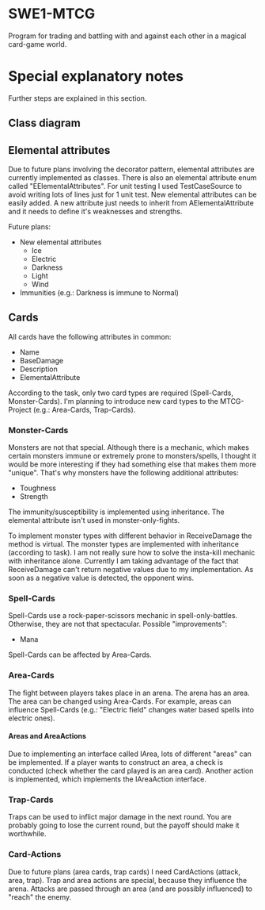 # SWE1-MTCG

Program for trading and battling with and against each other in a magical card-game world.

# Special explanatory notes

Further steps are explained in this section.

## Class diagram



## Elemental attributes

Due to future plans involving the decorator pattern, elemental attributes are currently implemented as classes. There is also an elemental attribute enum called "EElementalAttributes". For unit testing I used TestCaseSource to avoid writing lots of lines just for 1 unit test. New elemental attributes can be easily added. A new attribute just needs to inherit from AElementalAttribute and it needs to define it's weaknesses and strengths.

Future plans:
* New elemental attributes
	* Ice
	* Electric
	* Darkness
	* Light
	* Wind
* Immunities (e.g.: Darkness is immune to Normal)

## Cards

All cards have the following attributes in common:

* Name
* BaseDamage
* Description
* ElementalAttribute

According to the task, only two card types are required (Spell-Cards, Monster-Cards). I'm planning to introduce new card types to the MTCG-Project (e.g.: Area-Cards, Trap-Cards).

### Monster-Cards

Monsters are not that special. Although there is a mechanic, which makes certain monsters immune or extremely prone to monsters/spells, I thought it would be more interesting if they had something else that makes them more "unique". That's why monsters have the following additional attributes:

* Toughness
* Strength

The immunity/susceptibility is implemented using inheritance. The elemental attribute isn't used in monster-only-fights.

To implement monster types with different behavior in ReceiveDamage the method is virtual. The monster types are implemented with inheritance (according to task).  I am not really sure how to solve the insta-kill mechanic with inheritance alone. Currently I am taking advantage of the fact that ReceiveDamage can't return negative values due to my implementation. As soon as a negative value is detected, the opponent wins.

### Spell-Cards

Spell-Cards use a rock-paper-scissors mechanic in spell-only-battles. Otherwise, they are not that spectacular. Possible "improvements":

* Mana

Spell-Cards can be affected by Area-Cards.

### Area-Cards

The fight between players takes place in an arena. The arena has an area. The area can be changed using Area-Cards. For example, areas can influence Spell-Cards (e.g.: "Electric field" changes water based spells into electric ones).

#### Areas and AreaActions

Due to implementing an interface called IArea, lots of different "areas" can be implemented. If a player wants to construct an area, a check is conducted (check whether the card played is an area card). Another action is implemented, which implements the IAreaAction interface. 

### Trap-Cards

Traps can be used to inflict major damage in the next round. You are probably going to lose the current round, but the payoff should make it worthwhile.

### Card-Actions

Due to future plans (area cards, trap cards) I need CardActions (attack, area, trap). Trap and area actions are special, because they influence the arena. Attacks are passed through an area (and are possibly influenced) to "reach" the enemy.
